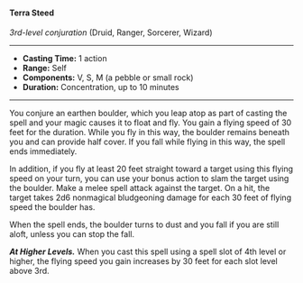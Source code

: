 #### Terra Steed
*3rd-level conjuration* (Druid, Ranger, Sorcerer, Wizard)
___
- **Casting Time:** 1 action 
- **Range:** Self 
- **Components:** V, S, M (a pebble or small rock) 
- **Duration:** Concentration, up to 10 minutes 
---
You conjure an earthen boulder, which you leap atop as part of casting the spell and your magic causes it to float and fly. You gain a flying speed of 30 feet for the duration. While you fly in this way, the boulder remains beneath you and can provide half cover. If you fall while flying in this way, the spell ends immediately. 

In addition, if you fly at least 20 feet straight toward a target using this flying speed on your turn, you can use your bonus action to slam the target using the boulder. Make a melee spell attack against the target. On a hit, the target takes 2d6 nonmagical bludgeoning damage for each 30 feet of flying speed the boulder has.

When the spell ends, the boulder turns to dust and you fall if you are still aloft, unless you can stop the fall.

***At Higher Levels.*** When you cast this spell using a spell slot of 4th level or higher, the flying speed you gain increases by 30 feet for each slot level above 3rd.
